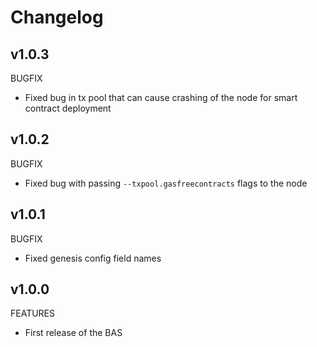 # Changelog

## v1.0.3

BUGFIX
* Fixed bug in tx pool that can cause crashing of the node for smart contract deployment

## v1.0.2

BUGFIX
* Fixed bug with passing `--txpool.gasfreecontracts` flags to the node

## v1.0.1

BUGFIX
* Fixed genesis config field names

## v1.0.0

FEATURES
* First release of the BAS
